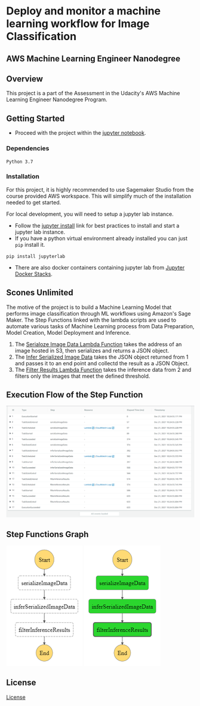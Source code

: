 # Deploy and monitor a machine learning workflow for Image Classification

## AWS Machine Learning Engineer Nanodegree

## Overview

This project is a part of the Assessment in the Udacity's AWS Machine Learning Engineer Nanodegree Program.

## Getting Started

* Proceed with the project within the [jupyter notebook](SconesUnlimited.ipynb).

### Dependencies

```
Python 3.7
```

### Installation
For this project, it is highly recommended to use Sagemaker Studio from the course provided AWS workspace. This will simplify much of the installation needed to get started.

For local development, you will need to setup a jupyter lab instance.
* Follow the [jupyter install](https://jupyter.org/install.html) link for best practices to install and start a jupyter lab instance.
* If you have a python virtual environment already installed you can just `pip` install it.
```
pip install jupyterlab
```
* There are also docker containers containing jupyter lab from [Jupyter Docker Stacks](https://jupyter-docker-stacks.readthedocs.io/en/latest/index.html).

## Scones Unlimited

The motive of the project is to build a Machine Learning Model that performs image classification through ML workflows using Amazon's Sage Maker. The Step Functions 
linked with the lambda scripts are used to automate various tasks of Machine Learning process from Data Preparation, Model Creation, Model Deployment and Inference.

1. The [Serialoze Image Data Lambda Function](lambda%20functions/serializeImageData.py) takes the address of an image hosted in S3, then serializes and returns a JSON
object.
2. The [Infer Serialized Image Data](lambda%20functions/inferSerializedImageData.py) takes the JSON object returned from 1 and passes it to an end point and collectd the result
as a JSON Object.
3. The [Filter Results Lambda Function](lambda%20functions/filterResults.py) takes the inference data from 2 and filters only the images that meet the defined threshold.  

## Execution Flow of the Step Function 
![Execution Event History of ML Workflow](images/2021-12-21_23h00_19.png "Execution Event History")

## Step Functions Graph
![Step Functions Graph](images/stepfunctions_graph%20.png "Step Functions") ![Step Functions Graph Working](images/stepfunctions_graph_working.png "Step Functions - After Execution")
## License
[License](LICENSE.txt)
